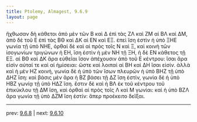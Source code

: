 ```yaml
---
title: Ptolemy, Almagest, 9.6.9
layout: page
---
```


ἤχθωσαν δὴ κάθετοι ἀπὸ μὲν τῶν Β καὶ Δ ἐπὶ τὰς ΖΛ καὶ ΖΜ αἱ ΒΛ καὶ ΔΜ, ἀπὸ δὲ τοῦ Ε ἐπὶ τὰς ΒΘ καὶ ΔΚ αἱ ΕΝ καὶ ΕΞ. ἐπεὶ ἴση ἐστὶν ἡ ὑπὸ ΞΗΕ γωνία τῇ ὑπὸ ΝΗΕ, ὀρθαὶ δὲ καὶ αἱ πρὸς τοῖς Ν καὶ Ξ, καὶ κοινὴ τῶν ἰσογωνίων τριγώνων ἡ ΕΗ, ἴση ἐστὶν ἡ μὲν ΝΗ τῇ ΞΗ, ἡ δὲ ΕΝ κάθετος τῇ ΕΞ. αἱ ΒΘ καὶ ΔΚ ἄρα εὐθεῖαι ἴσον ἀπέχουσιν ἀπὸ τοῦ Ε κέντρου: ἴσαι ἄρα εἰσὶν αὐταί τε καὶ αἱ ἡμίσειαι: ὥστε καὶ λοιπαὶ αἱ ΒΗ καὶ ΔΗ ἴσαι εἰσίν. ἀλλὰ καὶ ἡ μὲν ΗΖ κοινή, γωνία δὲ ἡ ὑπὸ τῶν ἴσων πλευρῶν ἡ ὑπὸ ΒΗΖ τῇ ὑπὸ ΔΗΖ ἴση: καὶ βάσις μὲν ἄρα ἡ ΒΖ βάσει τῇ ΔΖ ἴση ἐστίν, γωνία δὲ ἡ ὑπὸ ΗΒΖ γωνίᾳ τῇ ὑπὸ ΗΔΖ ἴση. ἔστιν δὲ καὶ ἡ ΒΛ ἐκ τοῦ κέντρου τοῦ ἐπικύκλου τῇ ΔΜ ἴση, καὶ ὀρθαὶ αἱ πρὸς τοῖς Λ καὶ Μ γωνίαι: καὶ ἡ ὑπὸ ΒΖΛ ἄρα γωνία τῇ ὑπὸ ΔΖΜ ἴση ἐστίν: ἅπερ προέκειτο δεῖξαι. 

---

prev: [9.6.8](../9.6.8/) | next: [9.6.10](../9.6.10/)

